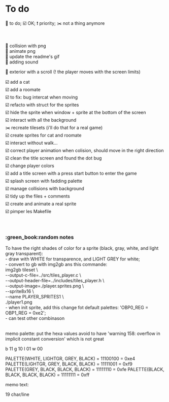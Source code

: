 # To do

:radio_button: to do; :ballot_box_with_check: OK; :exclamation: priority; :scissors: not a thing anymore<br><br><br>

:radio_button: collision with png<br>
:radio_button: animate png<br>
:radio_button: update the readme's gif<br>
:radio_button: adding sound<br>

:radio_button: exterior with a scroll (! the player moves with the screen limits)<br>

:ballot_box_with_check: add a cat<br>
:ballot_box_with_check: add a roomate<br>
:ballot_box_with_check: to fix: bug intercat when moving<br>
:ballot_box_with_check: refacto with struct for the sprites<br>
:ballot_box_with_check: hide the sprite when window + sprite at the bottom of the screen<br>
:ballot_box_with_check: interact with all the background<br>
:scissors: recreate tilesets (i'll do that for a real game)<br>
:ballot_box_with_check: create sprites for cat and roomate<br>
:ballot_box_with_check: interact without walk...<br>
:ballot_box_with_check: correct player animation when colision, should move in the right direction<br>
:ballot_box_with_check: clean the title screen and found the dot bug<br>
:ballot_box_with_check: change player colors<br>
:ballot_box_with_check: add a title screen with a press start button to enter the game<br>
:ballot_box_with_check: splash screen with fadding palette<br>
:ballot_box_with_check: manage collisions with background<br>
:ballot_box_with_check: tidy up the files + comments<br>
:ballot_box_with_check: create and animate a real sprite <br>
:ballot_box_with_check: pimper les Makefile<br><br><br>

<h3>:green_book:random notes</h3>
To have the right shades of color for a sprite (black, gray, white, and light gray transparent):<br>
	- draw with WHITE for transparence, and LIGHT GREY for white;<br>
	- convert to gb with img2gb ans this commande:<br>
	img2gb tileset \<br>
    --output-c-file=../src/tiles_player.c \<br>
    --output-header-file=../includes/tiles_player.h \<br>
    --output-image=./player.sprites.png \<br>
    --sprite8x16 \<br>
    --name PLAYER_SPRITES1 \<br>
    ./player1.png<br>
	- when init sprite, add this change fot default palettes: 'OBP0_REG = OBP1_REG = 0xe2';<br>
	- can test other combinason<br><br>

memo palette:
put the hexa values avoid to have 'warning 158: overflow in implicit constant conversion' which is not great

b 11
g 10
l 01
w 00

PALETTE(WHITE, LIGHTGR, GREY, BLACK) = 11100100 = 0xe4
PALETTE(LIGHTGR, GREY, BLACK, BLACK) = 11111001 = 0xf9
PALETTE(GREY, BLACK, BLACK, BLACK) = 11111110 = 0xfe
PALETTE(BLACK, BLACK, BLACK, BLACK) = 11111111 = 0xff

memo text:

19 char/line
